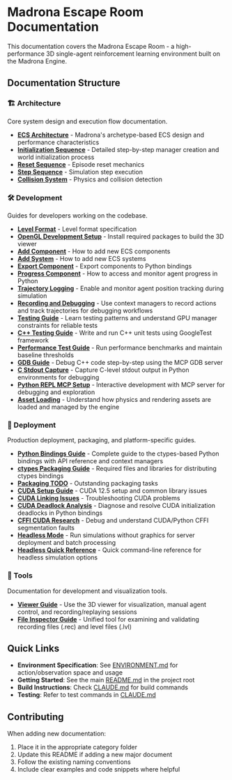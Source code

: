# Madrona Escape Room Documentation

This documentation covers the Madrona Escape Room - a high-performance 3D single-agent reinforcement learning environment built on the Madrona Engine.

## Documentation Structure

### 🏗️ Architecture
Core system design and execution flow documentation.

- [**ECS Architecture**](architecture/ECS_ARCHITECTURE.md) - Madrona's archetype-based ECS design and performance characteristics
- [**Initialization Sequence**](architecture/INITIALIZATION_SEQUENCE.md) - Detailed step-by-step manager creation and world initialization process
- [**Reset Sequence**](architecture/RESET_SEQUENCE.md) - Episode reset mechanics
- [**Step Sequence**](architecture/STEP_SEQUENCE.md) - Simulation step execution
- [**Collision System**](architecture/COLLISION_SYSTEM.md) - Physics and collision detection

### 🛠️ Development
Guides for developers working on the codebase.

- [**Level Format**](development/LEVEL_FORMAT.md) - Level format specification
- [**OpenGL Development Setup**](development/OPENGL_DEVELOPMENT_SETUP.md) - Install required packages to build the 3D viewer
- [**Add Component**](development/ADD_COMPONENT.md) - How to add new ECS components
- [**Add System**](development/ADD_SYSTEM.md) - How to add new ECS systems
- [**Export Component**](development/EXPORT_COMPONENT.md) - Export components to Python bindings
- [**Progress Component**](development/using_progress_component.md) - How to access and monitor agent progress in Python
- [**Trajectory Logging**](development/using_trajectory_logging.md) - Enable and monitor agent position tracking during simulation
- [**Recording and Debugging**](development/using_recording_debugging.md) - Use context managers to record actions and track trajectories for debugging workflows
- [**Testing Guide**](development/TESTING_GUIDE.md) - Learn testing patterns and understand GPU manager constraints for reliable tests
- [**C++ Testing Guide**](development/CPP_TESTING_GUIDE.md) - Write and run C++ unit tests using GoogleTest framework
- [**Performance Test Guide**](development/PERFORMANCE_TEST_GUIDE.md) - Run performance benchmarks and maintain baseline thresholds
- [**GDB Guide**](development/GDB_GUIDE.md) - Debug C++ code step-by-step using the MCP GDB server
- [**C Stdout Capture**](development/C_STDOUT_CAPTURE.md) - Capture C-level stdout output in Python environments for debugging
- [**Python REPL MCP Setup**](development/PYTHON_REPL_MCP_SETUP.md) - Interactive development with MCP server for debugging and exploration
- [**Asset Loading**](development/ASSET_LOADING.md) - Understand how physics and rendering assets are loaded and managed by the engine

### 🚀 Deployment
Production deployment, packaging, and platform-specific guides.

- [**Python Bindings Guide**](deployment/PYTHON_BINDINGS_GUIDE.md) - Complete guide to the ctypes-based Python bindings with API reference and context managers
- [**ctypes Packaging Guide**](deployment/CTYPES_PACKAGING_GUIDE.md) - Required files and libraries for distributing ctypes bindings
- [**Packaging TODO**](deployment/PACKAGING_TODO.md) - Outstanding packaging tasks
- [**CUDA Setup Guide**](deployment/CUDA_SETUP_GUIDE.md) - CUDA 12.5 setup and common library issues
- [**CUDA Linking Issues**](deployment/DEBUGGING_CUDA_LINKING_ISSUES.md) - Troubleshooting CUDA problems
- [**CUDA Deadlock Analysis**](deployment/CUDA_DEADLOCK_SOLUTION_ANALYSIS.md) - Diagnose and resolve CUDA initialization deadlocks in Python bindings
- [**CFFI CUDA Research**](deployment/CFFI_CUDA_SEGFAULT_RESEARCH.md) - Debug and understand CUDA/Python CFFI segmentation faults
- [**Headless Mode**](deployment/HEADLESS_MODE.md) - Run simulations without graphics for server deployment and batch processing
- [**Headless Quick Reference**](deployment/HEADLESS_QUICK_REFERENCE.md) - Quick command-line reference for headless simulation options

### 🔧 Tools
Documentation for development and visualization tools.

- [**Viewer Guide**](tools/VIEWER_GUIDE.md) - Use the 3D viewer for visualization, manual agent control, and recording/replaying sessions
- [**File Inspector Guide**](tools/FILE_INSPECTOR_GUIDE.md) - Unified tool for examining and validating recording files (.rec) and level files (.lvl)

## Quick Links

- **Environment Specification**: See [ENVIRONMENT.md](../ENVIRONMENT.md) for action/observation space and usage
- **Getting Started**: See the main [README.md](../README.md) in the project root
- **Build Instructions**: Check [CLAUDE.md](../CLAUDE.md) for build commands
- **Testing**: Refer to test commands in [CLAUDE.md](../CLAUDE.md)

## Contributing

When adding new documentation:
1. Place it in the appropriate category folder
2. Update this README if adding a new major document
3. Follow the existing naming conventions
4. Include clear examples and code snippets where helpful